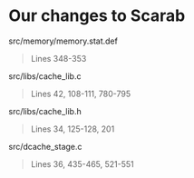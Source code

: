 # Our changes to Scarab

src/memory/memory.stat.def
>Lines 348-353

src/libs/cache_lib.c
>Lines 42, 108-111, 780-795

src/libs/cache_lib.h
>Lines 34, 125-128, 201

src/dcache_stage.c
>Lines 36, 435-465, 521-551


